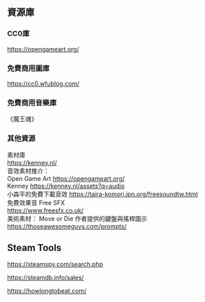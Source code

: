 ## 資源庫

### CC0庫
https://opengameart.org/

### 免費商用圖庫
https://cc0.wfublog.com/

### 免費商用音樂庫
《魔王魂》

### 其他資源
素材庫  
https://kenney.nl/  
音效素材推介：  
Open Game Art https://opengameart.org/  
Kenney https://kenney.nl/assets?q=audio  
小森平的免費下載音效 https://taira-komori.jpn.org/freesoundtw.html  
免費效果音 Free SFX  
https://www.freesfx.co.uk/  
美術素材：
Move or Die 作者提供的鍵盤與搖桿圖示  
https://thoseawesomeguys.com/prompts/  


## Steam Tools

https://steamspy.com/search.php

https://steamdb.info/sales/

https://howlongtobeat.com/

